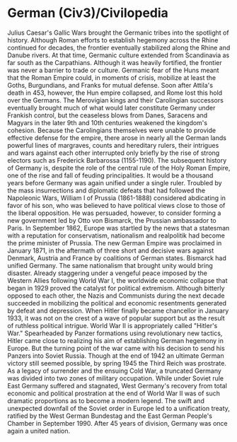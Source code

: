 # German (Civ3)/Civilopedia

Julius Caesar's Gallic Wars brought the Germanic tribes into the spotlight of history. Although Roman efforts to establish hegemony across the Rhine continued for decades, the frontier eventually stabilized along the Rhine and Danube rivers. At that time, Germanic culture extended from Scandinavia as far south as the Carpathians. Although it was heavily fortified, the frontier was never a barrier to trade or culture. Germanic fear of the Huns meant that the Roman Empire could, in moments of crisis, mobilize at least the Goths, Burgundians, and Franks for mutual defense. Soon after Attila's death in 453, however, the Hun empire collapsed, and Rome lost this hold over the Germans.
The Merovigian kings and their Carolingian successors eventually brought much of what would later constitute Germany under Frankish control, but the ceaseless blows from Danes, Saracens and Magyars in the later 9th and 10th centuries weakened the kingdom's cohesion. Because the Carolingians themselves were unable to provide effective defense for the empire, there arose in nearly all the German lands powerful lines of margraves, counts and hereditary rulers, their intrigues and wars against each other interrupted only briefly by the rise of strong electors such as Frederick Barbarossa (1155-1190). The subsequent history of Germany is, despite the role of the central rule of the Holy Roman Empire, one of the rise and fall of feuding principalities.
It would be a thousand years before Germany was again unified under a single ruler. Troubled by the mass insurrections and diplomatic defeats that had followed the Napoleonic Wars, William I of Prussia (1861-1888) considered abdicating in favor of his son, who was believed to have political views close to those of the liberal opposition. He was persuaded, however, to consider forming a new government led by Otto von Bismarck, the Prussian ambassador to Paris.
In September 1862, Europe was startled by the news that a statesman with a reputation for conservatism, nationalism and realpolitik had become the prime minister of Prussia. The new German Empire was proclaimed in January 1871, in the aftermath of three short and decisive wars against Denmark, Austria and France by coalitions of German states. Bismarck had unified Germany.
The same nationalism that brought unity would bring disaster. Already staggering under a vengeful peace imposed by the Western Allies following World War I, the worldwide economic collapse that began in 1929 proved the catalyst for political extremism. Although bitterly opposed to each other, the Nazis and Communists during the next decade succeeded in mobilizing the political and economic resentments generated by defeat and depression. When Hitler finally became chancellor in January 1933, it was not on the crest of a wave of popular support but as the result of ruthless political intrigue.
World War II is appropriately called "Hitler's War." Spearheaded by Panzer formations using revolutionary new tactics, Hitler came close to realizing his aim of establishing German hegemony in Europe. But the turning point of the war came with his decision to send his Panzers into Soviet Russia. Though at the end of 1942 an ultimate German victory still seemed possible, by spring 1945 the Third Reich was prostrate. As a legacy of surrender and the ensuing Cold War, a truncated Germany was divided into two zones of military occupation. While under Soviet rule East Germany suffered and stagnated, West Germany's recovery from total economic and political prostration at the end of World War II was of such dramatic proportions as to become a modern legend.
The swift and unexpected downfall of the Soviet order in Europe led to a unification treaty, ratified by the West German Bundestag and the East German People's Chamber in September 1990. After 45 years of division, Germany was once again a united nation.